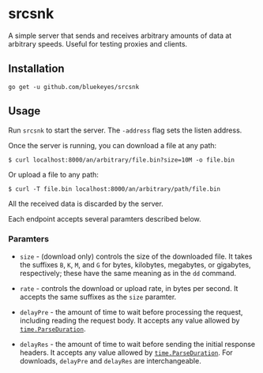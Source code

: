 # srcsnk

A simple server that sends and receives arbitrary amounts of data at arbitrary
speeds. Useful for testing proxies and clients.

## Installation

    go get -u github.com/bluekeyes/srcsnk

## Usage

Run `srcsnk` to start the server. The `-address` flag sets the listen address.

Once the server is running, you can download a file at any path:

    $ curl localhost:8000/an/arbitrary/file.bin?size=10M -o file.bin

Or upload a file to any path:

    $ curl -T file.bin localhost:8000/an/arbitrary/path/file.bin

All the received data is discarded by the server.

Each endpoint accepts several paramters described below.

### Paramters

- `size` - (download only) controls the size of the downloaded file. It takes
  the suffixes `B`, `K`, `M`, and `G` for bytes, kilobytes, megabytes, or
  gigabytes, respectively; these have the same meaning as in the `dd` command.

- `rate` - controls the download or upload rate, in bytes per second. It
  accepts the same suffixes as the `size` paramter.

- `delayPre` - the amount of time to wait before processing the request,
  including reading the request body. It accepts any value allowed by
  [`time.ParseDuration`][].

- `delayRes` - the amount of time to wait before sending the initial response
  headers. It accepts any value allowed by [`time.ParseDuration`][]. For
  downloads, `delayPre` and `delayRes` are interchangeable.


[`time.ParseDuration`]: https://golang.org/pkg/time/#ParseDuration
